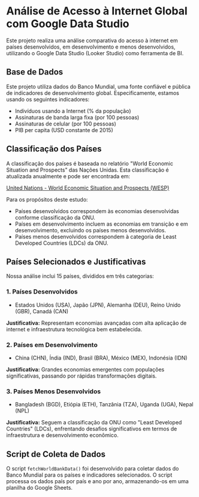 # Análise de Acesso à Internet Global com Google Data Studio

Este projeto realiza uma análise comparativa do acesso à internet em países desenvolvidos, em desenvolvimento e menos desenvolvidos, utilizando o Google Data Studio (Looker Studio) como ferramenta de BI.

## Base de Dados

Este projeto utiliza dados do Banco Mundial, uma fonte confiável e pública de indicadores de desenvolvimento global. Especificamente, estamos usando os seguintes indicadores:

- Indivíduos usando a Internet (% da população)
- Assinaturas de banda larga fixa (por 100 pessoas)
- Assinaturas de celular (por 100 pessoas)
- PIB per capita (USD constante de 2015)

## Classificação dos Países

A classificação dos países é baseada no relatório "World Economic Situation and Prospects" das Nações Unidas. Esta classificação é atualizada anualmente e pode ser encontrada em:

[United Nations - World Economic Situation and Prospects (WESP)](https://www.un.org/development/desa/dpad/publication/world-economic-situation-and-prospects-as-of-mid-2024/)

Para os propósitos deste estudo:
- Países desenvolvidos correspondem às economias desenvolvidas conforme classificação da ONU.
- Países em desenvolvimento incluem as economias em transição e em desenvolvimento, excluindo os países menos desenvolvidos.
- Países menos desenvolvidos correspondem à categoria de Least Developed Countries (LDCs) da ONU.

## Países Selecionados e Justificativas

Nossa análise inclui 15 países, divididos em três categorias:

### 1. Países Desenvolvidos
- Estados Unidos (USA), Japão (JPN), Alemanha (DEU), Reino Unido (GBR), Canadá (CAN)

**Justificativa:** Representam economias avançadas com alta aplicação de internet e infraestrutura tecnológica bem estabelecida.

### 2. Países em Desenvolvimento
- China (CHN), Índia (IND), Brasil (BRA), México (MEX), Indonésia (IDN)

**Justificativa:** Grandes economias emergentes com populações significativas, passando por rápidas transformações digitais.

### 3. Países Menos Desenvolvidos
- Bangladesh (BGD), Etiópia (ETH), Tanzânia (TZA), Uganda (UGA), Nepal (NPL)

**Justificativa:** Seguem a classificação da ONU como "Least Developed Countries" (LDCs), enfrentando desafios significativos em termos de infraestrutura e desenvolvimento econômico.

## Script de Coleta de Dados

O script `fetchWorldBankData()` foi desenvolvido para coletar dados do Banco Mundial para os países e indicadores selecionados. O script processa os dados país por país e ano por ano, armazenando-os em uma planilha do Google Sheets.
